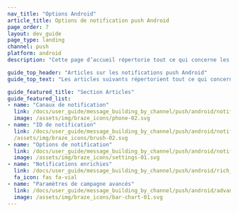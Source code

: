 ```yaml
---
nav_title: "Options Android"
article_title: Options de notification push Android
page_order: 7
layout: dev_guide
page_type: landing
channel: push
platform: android
description: "Cette page d’accueil répertorie tout ce qui concerne les notifications push Android pour Braze."

guide_top_header: "Articles sur les notifications push Android"
guide_top_text: "Les articles suivants répertorient tout ce qui concerne uniquement les notifications push Android pour Braze."

guide_featured_title: "Section Articles"
guide_featured_list:
- name: "Canaux de notification"
  link: /docs/user_guide/message_building_by_channel/push/android/notification_channels/
  image: /assets/img/braze_icons/phone-02.svg
- name: "ID de notification"
  link: /docs/user_guide/message_building_by_channel/push/android/notification_ids/
  /assets/img/braze_icons/brush-02.svg
- name: "Options de notification"
  link: /docs/user_guide/message_building_by_channel/push/android/notification_options/
  image: /assets/img/braze_icons/settings-01.svg
- name: "Notifications enrichies"
  link: /docs/user_guide/message_building_by_channel/push/android/rich_notifications/
  fa_icon: fas fa-vial
- name: "Paramètres de campagne avancés"
  link: /docs/user_guide/message_building_by_channel/push/android/advanced_campaign_settings/
  image: /assets/img/braze_icons/bar-chart-01.svg
---
```

<br><br>
